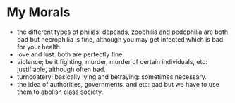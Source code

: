 # My Morals

- the different types of philias: depends, zoophilia and pedophilia are both bad but necrophilia is fine, although you may get infected which is bad for your health.
- love and lust: both are perfectly fine.
- violence; be it fighting, murder, murder of certain individuals, etc: justifiable, although often bad.
- turncoatery; basically lying and betraying: sometimes necessary.
- the idea of authorities, governments, and etc: bad but we have to use them to abolish class society.
